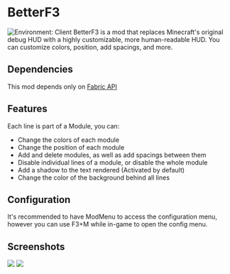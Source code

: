 # BetterF3
![Environment: Client](https://img.shields.io/badge/environment-client-1976d2?style=flat-square)
BetterF3 is a mod that replaces Minecraft's original debug HUD with a highly customizable, more human-readable HUD. You can customize colors, position, add spacings, and more. 

## Dependencies
This mod depends only on [Fabric API](https://www.curseforge.com/minecraft/mc-mods/fabric-api)

## Features
Each line is part of a Module, you can:
- Change the colors of each module
- Change the position of each module
- Add and delete modules, as well as add spacings between them
- Disable individual lines of a module, or disable the whole module
- Add a shadow to the text rendered (Activated by default)
- Change the color of the background behind all lines

## Configuration
It's recommended to have ModMenu to access the configuration menu, however you can use F3+M while in-game to open the config menu.

## Screenshots
![](https://i.imgur.com/ykNYpPv.png)
![](https://i.imgur.com/vP2iyM3.png)
